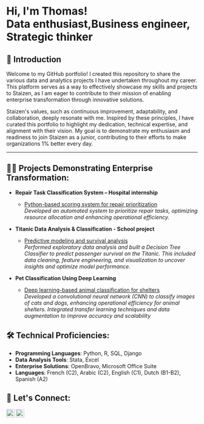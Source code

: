 <h1>Hi, I'm Thomas!<br/>Data enthusiast</a>,Business engineer</a>, Strategic thinker</a></h1>

<h2>📖 Introduction</h2>

Welcome to my GitHub portfolio! I created this repository to share the various data and analytics projects I have undertaken throughout my career. This platform serves as a way to effectively showcase my skills and projects to Staizen, as I am eager to contribute to their mission of enabling enterprise transformation through innovative solutions.

Staizen's values, such as continuous improvement, adaptability, and collaboration, deeply resonate with me. Inspired by these principles, I have curated this portfolio to highlight my dedication, technical expertise, and alignment with their vision. My goal is to demonstrate my enthusiasm and readiness to join Staizen as a junior, contributing to their efforts to make organizations 1% better every day.

---

<h2>👨‍💻 Projects Demonstrating Enterprise Transformation:</h2>

- **Repair Task Classification System – Hospital internship**
  - [Python-based scoring system for repair prioritization](https://github.com/Thomas-stac/Task-classification-/tree/main)  
    *Developed an automated system to prioritize repair tasks, optimizing resource allocation and enhancing operational efficiency.*

- **Titanic Data Analysis & Classification - School project**
  - [Predictive modeling and survival analysis](https://github.com/Thomas-stac/Titanic-data-analysis)  
    *Performed exploratory data analysis and built a Decision Tree Classifier to predict passenger survival on the Titanic. This included data cleaning, feature engineering, and visualization to uncover insights and optimize model performance.*

- **Pet Classification Using Deep Learning**
  - [Deep learning-based animal classification for shelters](https://github.com/Thomas-stac/Pet-Classification)  
    *Developed a convolutional neural network (CNN) to classify images of cats and dogs, enhancing operational efficiency for animal shelters. Integrated transfer learning techniques and data augmentation to improve accuracy and scalability*

<h2>🛠️ Technical Proficiencies:</h2>

- **Programming Languages**: Python, R, SQL, Django
- **Data Analysis Tools**: Stata, Excel
- **Enterprise Solutions**: OpenBravo, Microsoft Office Suite
- **Languages**: French (C2), Arabic (C2), English (C1), Dutch (B1-B2), Spanish (A2)

<h2>🤝 Let's Connect:</h2>

[<img align="left" alt="Thomas Selen | LinkedIn" width="22px" src="https://cdn.jsdelivr.net/npm/simple-icons@v3/icons/linkedin.svg" />][linkedin]
[<img align="left" alt="Thomas Selen | Email" width="22px" src="https://cdn.jsdelivr.net/npm/simple-icons@v3/icons/gmail.svg" />][email]

[linkedin]: https://www.linkedin.com/in/thomas-selen-2aa890264
[email]: mailto:Thomaselen5@gmail.com

<!--
**thomas-selen/thomas-selen** is a ✨ _special_ ✨ repository because its `README.md` (this file) appears on your GitHub profile.
-->

